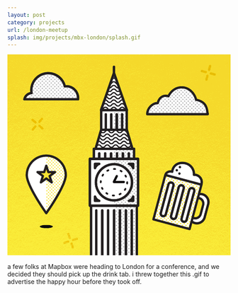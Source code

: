 ```yaml
---
layout: post
category: projects
url: /london-meetup
splash: img/projects/mbx-london/splash.gif
---
```


![london](../img/projects/mbx-london/london.gif)

a few folks at Mapbox were heading to London for a conference, and we decided they should pick up the drink tab. i threw together this .gif to advertise the happy hour before they took off. 